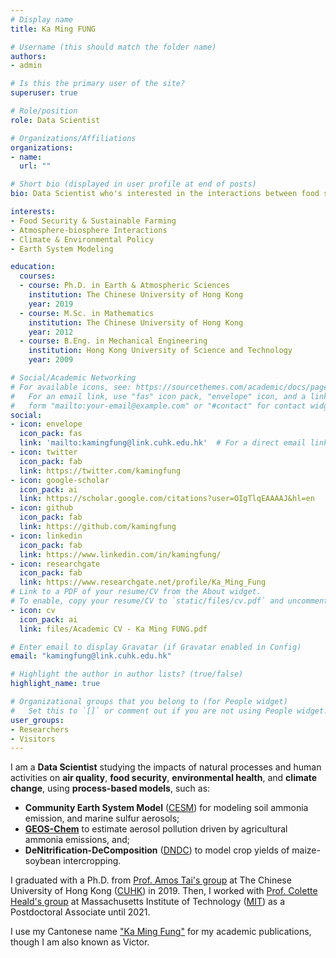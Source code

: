```yaml
---
# Display name
title: Ka Ming FUNG

# Username (this should match the folder name)
authors:
- admin

# Is this the primary user of the site?
superuser: true

# Role/position
role: Data Scientist

# Organizations/Affiliations
organizations:
- name:
  url: ""

# Short bio (displayed in user profile at end of posts)
bio: Data Scientist who's interested in the interactions between food security, air pollution, environmental health, and climate change

interests:
- Food Security & Sustainable Farming
- Atmosphere-biosphere Interactions
- Climate & Environmental Policy
- Earth System Modeling

education:
  courses:
  - course: Ph.D. in Earth & Atmospheric Sciences
    institution: The Chinese University of Hong Kong
    year: 2019
  - course: M.Sc. in Mathematics
    institution: The Chinese University of Hong Kong
    year: 2012
  - course: B.Eng. in Mechanical Engineering
    institution: Hong Kong University of Science and Technology
    year: 2009

# Social/Academic Networking
# For available icons, see: https://sourcethemes.com/academic/docs/page-builder/#icons
#   For an email link, use "fas" icon pack, "envelope" icon, and a link in the
#   form "mailto:your-email@example.com" or "#contact" for contact widget.
social:
- icon: envelope
  icon_pack: fas
  link: 'mailto:kamingfung@link.cuhk.edu.hk'  # For a direct email link, use "mailto:test@example.org".
- icon: twitter
  icon_pack: fab
  link: https://twitter.com/kamingfung
- icon: google-scholar
  icon_pack: ai
  link: https://scholar.google.com/citations?user=OIgTlqEAAAAJ&hl=en
- icon: github
  icon_pack: fab
  link: https://github.com/kamingfung
- icon: linkedin
  icon_pack: fab
  link: https://www.linkedin.com/in/kamingfung/
- icon: researchgate
  icon_pack: fab
  link: https://www.researchgate.net/profile/Ka_Ming_Fung
# Link to a PDF of your resume/CV from the About widget.
# To enable, copy your resume/CV to `static/files/cv.pdf` and uncomment the lines below.
- icon: cv
  icon_pack: ai
  link: files/Academic CV - Ka Ming FUNG.pdf

# Enter email to display Gravatar (if Gravatar enabled in Config)
email: "kamingfung@link.cuhk.edu.hk"

# Highlight the author in author lists? (true/false)
highlight_name: true

# Organizational groups that you belong to (for People widget)
#   Set this to `[]` or comment out if you are not using People widget.
user_groups:
- Researchers
- Visitors
---
```


I am a **Data Scientist** studying the impacts of natural processes and human activities on **air quality**, **food security**, **environmental health**, and **climate change**, using **process-based models**, such as:

* **Community Earth System Model** ([CESM](http://www.cesm.ucar.edu/)) for modeling soil ammonia emission, and marine sulfur aerosols;
* **[GEOS-Chem](http://acmg.seas.harvard.edu/geos/)** to estimate aerosol pollution driven by agricultural ammonia emissions, and;
* **DeNitrification-DeComposition** ([DNDC](http://www.dndc.sr.unh.edu/)) to model crop yields of maize-soybean intercropping.

I graduated with a Ph.D. from [Prof. Amos Tai's group](http://www.cuhk.edu.hk/sci/essc/tgabi/) at The Chinese University of Hong Kong ([CUHK](https://www.cuhk.edu.hk/english/index.html)) in 2019. Then, I worked with [Prof. Colette Heald's group](https://www.healdgroupmit.com/) at Massachusetts Institute of Technology ([MIT](https://mit.edu)) as a Postdoctoral Associate until 2021.

I use my Cantonese name ["Ka Ming Fung"](/post/2019-09-03-about-ka-ming/) for my academic publications, though I am also known as Victor.
